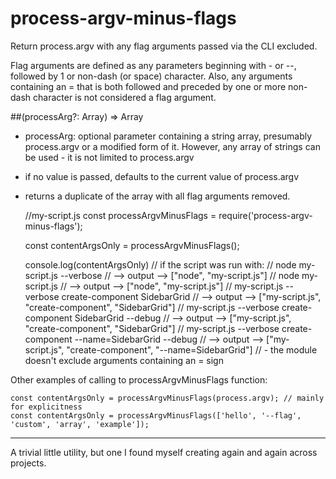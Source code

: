# process-argv-minus-flags
Return process.argv with any flag arguments passed via the CLI excluded.

Flag arguments are defined as any parameters beginning with - or --, followed by 1 or non-dash (or space) character.
Also, any arguments containing an = that is both followed and preceded by one or more non-dash character is not considered a flag argument.

##(processArg?: Array<String>) => Array<String>
*   processArg: optional parameter containing a string array, presumably process.argv or a modified form of it. However, any array of strings can be used - it is not limited to process.argv
*   if no value is passed, defaults to the current value of process.argv
*   returns a duplicate of the array with all flag arguments removed.


    //my-script.js
    const processArgvMinusFlags = require('process-argv-minus-flags');

    const contentArgsOnly = processArgvMinusFlags();

    console.log(contentArgsOnly)
    // if the script was run with:
    //    node my-script.js --verbose
    //          --> output --> ["node", "my-script.js"]
    //    node my-script.js
    //          --> output --> ["node", "my-script.js"]
    //    my-script.js --verbose create-component SidebarGrid
    //          --> output --> ["my-script.js", "create-component", "SidebarGrid"]
    //    my-script.js --verbose create-component SidebarGrid --debug
    //          --> output --> ["my-script.js", "create-component", "SidebarGrid"]
    //    my-script.js --verbose create-component --name=SidebarGrid --debug
    //          --> output --> ["my-script.js", "create-component", "--name=SidebarGrid"]
    //          - the module doesn't exclude arguments containing an = sign


Other examples of calling to processArgvMinusFlags function:

    const contentArgsOnly = processArgvMinusFlags(process.argv); // mainly for explicitness
    const contentArgsOnly = processArgvMinusFlags(['hello', '--flag', 'custom', 'array', 'example']); 


----

A trivial little utility, but one I found myself creating again and again across projects.
